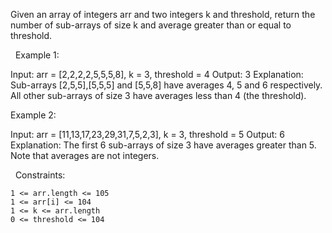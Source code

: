 Given an array of integers arr and two integers k and threshold, return the number of sub-arrays of size k and average greater than or equal to threshold.

 
Example 1:

Input: arr = [2,2,2,2,5,5,5,8], k = 3, threshold = 4
Output: 3
Explanation: Sub-arrays [2,5,5],[5,5,5] and [5,5,8] have averages 4, 5 and 6 respectively. All other sub-arrays of size 3 have averages less than 4 (the threshold).


Example 2:

Input: arr = [11,13,17,23,29,31,7,5,2,3], k = 3, threshold = 5
Output: 6
Explanation: The first 6 sub-arrays of size 3 have averages greater than 5. Note that averages are not integers.


 
Constraints:


	1 <= arr.length <= 105
	1 <= arr[i] <= 104
	1 <= k <= arr.length
	0 <= threshold <= 104

